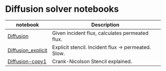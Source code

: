 # Diffusion solver notebooks

| notebook                                         | Description                                         |
| ------------------------------------------------ | --------------------------------------------------- |
| [Diffusion](./Diffusion.ipynb)                   | Given incident flux, calculates permeated flux.     |
| [Diffusion_explicit](./Diffusion_explicit.ipynb) | Explicit stencil. Incident flux -> permeated. Slow. |
| [Diffusion-copy1](./Diffusion-Copy1.ipynb)       | Crank-Nicolson Stencil explained.                   |

